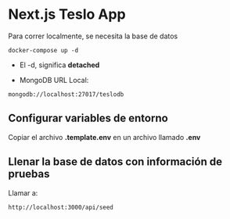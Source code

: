 # Next.js Teslo App
Para correr localmente, se necesita la base de datos
```
docker-compose up -d
```

* El -d, significa __detached__

* MongoDB URL Local:
```
mongodb://localhost:27017/teslodb
```

## Configurar variables de entorno
Copiar el archivo __.template.env__ en un archivo llamado __.env__


## Llenar la base de datos con información de pruebas

Llamar a:
```
http://localhost:3000/api/seed
```
